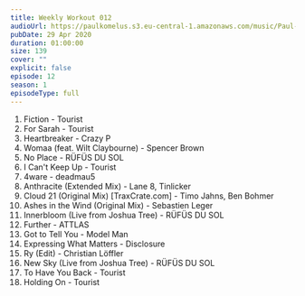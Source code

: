 ```yaml
---
title: Weekly Workout 012
audioUrl: https://paulkomelus.s3.eu-central-1.amazonaws.com/music/Paul-Komelus-Weekly-Workout-012(House).mp3
pubDate: 29 Apr 2020
duration: 01:00:00
size: 139
cover: ""
explicit: false
episode: 12
season: 1
episodeType: full
---
```

1. Fiction - Tourist
2. For Sarah - Tourist
3. Heartbreaker - Crazy P
4. Womaa (feat. Wilt Claybourne) - Spencer Brown
5. No Place - RÜFÜS DU SOL
6. I Can't Keep Up - Tourist
7. 4ware - deadmau5
8. Anthracite (Extended Mix) - Lane 8, Tinlicker
9. Cloud 21 (Original Mix) [TraxCrate.com] - Timo Jahns, Ben Bohmer
10. Ashes in the Wind (Original Mix) - Sebastien Leger
11. Innerbloom (Live from Joshua Tree) - RÜFÜS DU SOL
12. Further - ATTLAS
13. Got to Tell You - Model Man
14. Expressing What Matters - Disclosure
15. Ry (Edit) - Christian Löffler
16. New Sky (Live from Joshua Tree) - RÜFÜS DU SOL
17. To Have You Back - Tourist
18. Holding On - Tourist